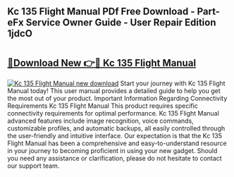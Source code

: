 ## Kc 135 Flight Manual PDf Free Download - Part-eFx Service Owner Guide - User Repair Edition 1jdcO

# <h2><a href="http://bc45827.oget.top/?id=Kc+135+Flight+Manual">🔗Download New 👉🔴 Kc 135 Flight Manual</a></h2>

[![Kc 135 Flight Manual new download](https://i.imgur.com/5g1atiW.png)](http://bc45827.oget.top/?id=Kc+135+Flight+Manual)
Start your journey with Kc 135 Flight Manual today! This user manual provides a detailed guide to help you get the most out of your product. Important Information Regarding Connectivity Requirements Kc 135 Flight Manual This product requires specific connectivity requirements for optimal performance. Kc 135 Flight Manual advanced features include image recognition, voice commands, customizable profiles, and automatic backups, all easily controlled through the user-friendly and intuitive interface. Our expectation is that the Kc 135 Flight Manual has been a comprehensive and easy-to-understand resource in your journey to becoming proficient in using your new gadget. Should you need any assistance or clarification, please do not hesitate to contact our support team.
